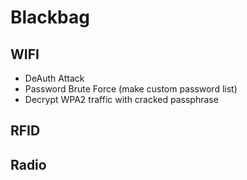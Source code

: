 # Blackbag 
## WIFI
- DeAuth Attack
- Password Brute Force (make custom password list)
- Decrypt WPA2 traffic with cracked passphrase

## RFID

## Radio
